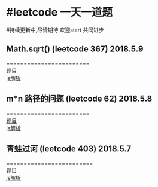 #leetcode 一天一道题
=======================
#持续更新中,尽请期待 欢迎start  共同进步


## Math.sqrt()  (leetcode 367) 2018.5.9
========================  
[题目](https://github.com/qingclass/2018/tree/master/algorithm/isPerfectSquare)  
[js解析](https://github.com/qingclass/2018/blob/master/algorithm/isPerfectSquare/isPerfectSquare.js)

## m*n 路径的问题 (leetcode 62) 2018.5.8
========================  
[题目](https://github.com/qingclass/2018/tree/master/algorithm/uniquePaths)  
[js解析](https://github.com/qingclass/2018/blob/master/algorithm/uniquePaths/uniquePaths.js)

##  青蛙过河 (leetcode 403) 2018.5.7
=========================  
[题目](https://github.com/qingclass/2018/tree/master/algorithm/canCross)  
[js解析](https://github.com/qingclass/2018/blob/master/algorithm/canCross/canCross.js)